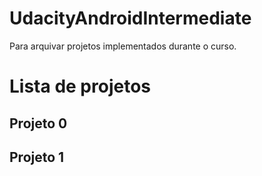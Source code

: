 # UdacityAndroidIntermediate
Para arquivar projetos implementados durante o curso.

# Lista de projetos

## Projeto 0
## Projeto 1
